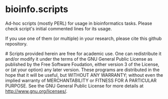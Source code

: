 # bioinfo.scripts
Ad-hoc scripts (mostly PERL) for usage in bioinformatics tasks. Please check script's initial commented lines for its usage.

If you use one of them (or multiple) in your research, please cite this github repository.

\# Scripts provided herein are free for academic use. One can redistribute it and/or modify it under the terms of the GNU General Public License as published by the Free Software Foudation, either version 3 of the License, or (at your option) any later version.
These programs are distributed in the hope that it will be useful, but WITHOUT ANY WARRANTY; without even the implied warranty of MERCHANTABILITY or FITNESS FOR A PARTICULAR PURPOSE.  See the GNU General Public License for more details at http://www.gnu.org/licenses/.

